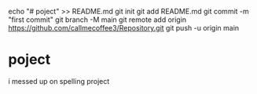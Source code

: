 echo "# poject" >> README.md
git init
git add README.md
git commit -m "first commit"
git branch -M main
git remote add origin https://github.com/callmecoffee3/Repository.git
git push -u origin main

# poject
i messed up on spelling project
